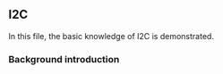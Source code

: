 ## I2C

In this file, the basic knowledge of I2C is demonstrated.
### Background introduction
[参考链接]: https://zhuanlan.zhihu.com/p/31086959
